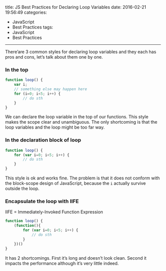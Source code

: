 title: JS Best Practices for Declaring Loop Variables
date: 2016-02-21 19:56:49
categories:
- JavaScript
- Best Practices
tags:
- JavaScript
- Best Practices
---
There’are 3 common styles for declaring loop variables and they each has pros and cons, let’s talk about them one by one.

### In the top
``` javascript
function loop() {
	var i;
	// something else may happen here
	for (i=0; i<5; i++) {
		// do sth
	}
}
```
We can declare the loop variable in the top of our functions. This style makes the scope clear and unambiguous. The only shortcoming is that the loop variables and the loop might be too far way.

### In the declaration block of loop
``` javascript
function loop() {
	for (var i=0; i<5; i++) {
		// do sth
	}
}
```
This style is ok and works fine. The problem is that it does not conform with the block-scope design of JavaScript, because the <code>i</code> actually survive outside the loop.

### Encapsulate the loop with IIFE
IIFE = Immediately-Invoked Function Expression
``` javascript
function loop() {  
	(function(){
		for (var i=0; i<5; i++) {
			// do sth
		}
	})()
}
```
It has 2 shortcomings. First it’s long and doesn’t look clean. Second it impacts the performance although it’s very little indeed.
